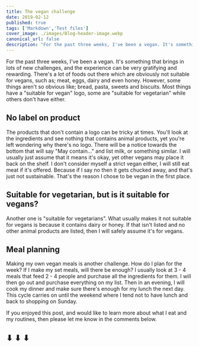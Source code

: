 ```yaml
---
title: The vegan challenge
date: 2019-02-12
published: true
tags: ['Markdown','Test files']
cover_image: ./images/Blog-header-image.webp
canonical_url: false
description: "For the past three weeks, I've been a vegan. It's something that brings in lots of new challenges, and the experience can be very gratifying and rewarding. There's a lot of foods out there which are obviously not suitable for vegans, such as; meat, eggs, dairy and even honey. However, some things aren't so obvious like; bread, pasta, sweets and biscuits. Most things have a suitable for vegan logo, some are suitable for vegetarian while others don't have either."
---
```


For the past three weeks, I've been a vegan. It's something that brings in lots of new challenges, and the experience can be very gratifying and rewarding. There's a lot of foods out there which are obviously not suitable for vegans, such as; meat, eggs, dairy and even honey. However, some things aren't so obvious like; bread, pasta, sweets and biscuits. Most things have a "suitable for vegan" logo, some are "suitable for vegetarian" while others don't have either.

## No label on product

The products that don't contain a logo can be tricky at times. You'll look at the ingredients and see nothing that contains animal products, yet you're left wondering why there's no logo. There will be a notice towards the bottom that will say "May contain..." and list milk, or something similar. I will usually just assume that it means it's okay, yet other vegans may place it back on the shelf. I don't consider myself a strict vegan either, I will still eat meat if it's offered. Because if I say no then it gets chucked away, and that's just not sustainable. That's the reason I chose to be vegan in the first place.

## Suitable for vegetarian, but is it suitable for vegans?

Another one is "suitable for vegetarians". What usually makes it not suitable for vegans is because it contains dairy or honey. If that isn't listed and no other animal products are listed, then I will safely assume it's for vegans.

## Meal planning

Making my own vegan meals is another challenge. How do I plan for the week? If I make my set meals, will there be enough? I usually look at 3 - 4 meals that feed 2 - 4 people and purchase all the ingredients for them. I will then go out and purchase everything on my list. Then in an evening, I will cook my dinner and make sure there's enough for my lunch the next day. This cycle carries on until the weekend where I tend not to have lunch and back to shopping on Sunday.

If you enjoyed this post, and would like to learn more about what I eat and my routines, then please let me know in the comments below.

## ⬇ ⬇ ⬇
